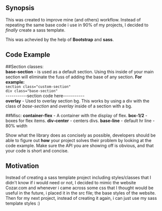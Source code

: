 ## Synopsis
This was created to improve mine (and others) workflow.
Instead of repeating the same base code i use in 90% of my projects,
I decided to *finally* create a sass template.

This was achevied by the help of **Bootstrap** and **sass**.
## Code Example
##Section classes:
<br>
**base-section** - is used as a default section.
Using this inside of your main section will eliminate the fuss of adding the base of any section.
  **For example:**
<br>
`section class="custom-section"`
<br>
`div class="base-section"`
<br>
-----------section code here-----------
<br>
**overlay** - Used to overlay section bg. This works by using a div with the class of *base-section* and *overlay* inside of a section with a bg. 

##Misc:
**container-flex** - A container with the display of flex.
**box-1/2** - boxes for flex items.
**div-center** - centers divs.
**base-line** - default hr line - 80% width

Show what the library does as concisely as possible, developers should be able to figure out **how** your project solves their problem by looking at the code example. Make sure the API you are showing off is obvious, and that your code is short and concise.

## Motivation

Instead of creating a sass template project including styles/classes that I didn't know if i would need or not, I decided to mimic the website Cozar.com and whenever i came across some css that I thought would be useful in the future, i placed it in the src file; the base styles of the website. Then for my next project, instead of creating it again, i can just use my sass template styles :)









